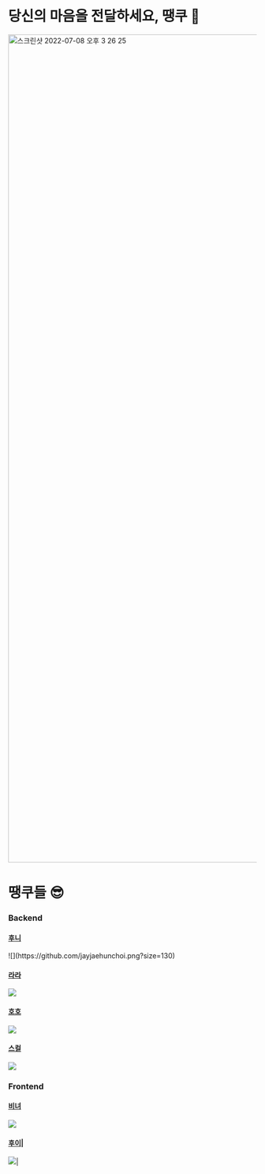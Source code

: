 # 당신의 마음을 전달하세요, 땡쿠 💌
<img width="1676" alt="스크린샷 2022-07-08 오후 3 26 25" src="https://user-images.githubusercontent.com/94965944/177930267-07911233-60b7-41ba-9ad6-0ae985521f57.png">

<br>

# 땡쿠들 😎

### Backend

<h4><a href='https://github.com/jayjaehunchoi' style='self-align: center'>후니</a></h4>
![](https://github.com/jayjaehunchoi.png?size=130)

#### [라라](https://github.com/sure-why-not)
![](https://github.com/sure-why-not.png?size=130)

#### [호호](https://github.com/yhh1056)
![](https://github.com/yhh1056.png?size=130)

#### [스컬](https://github.com/skullkim)
![](https://github.com/skullkim.png?size=130)


### Frontend
#### [비녀](https://github.com/KangYunHo1221)
![](https://github.com/KangYunHo1221.png?size=130)

#### [후이](https://github.com/kwannee)|
![](https://github.com/kwannee.png?size=130)|
